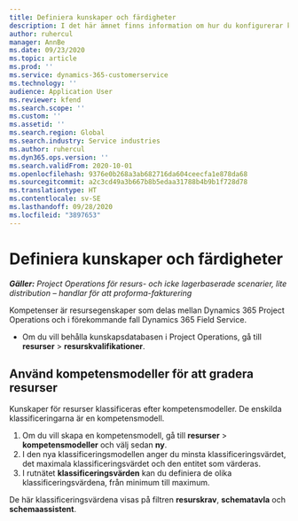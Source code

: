 ```yaml
---
title: Definiera kunskaper och färdigheter
description: I det här ämnet finns information om hur du konfigurerar kompetensmodeller för att gradera resurser.
author: ruhercul
manager: AnnBe
ms.date: 09/23/2020
ms.topic: article
ms.prod: ''
ms.service: dynamics-365-customerservice
ms.technology: ''
audience: Application User
ms.reviewer: kfend
ms.search.scope: ''
ms.custom: ''
ms.assetid: ''
ms.search.region: Global
ms.search.industry: Service industries
ms.author: ruhercul
ms.dyn365.ops.version: ''
ms.search.validFrom: 2020-10-01
ms.openlocfilehash: 9376e0b268a3ab682716da604ceecfa1e878da68
ms.sourcegitcommit: a2c3cd49a3b667b8b5edaa31788b4b9b1f728d78
ms.translationtype: HT
ms.contentlocale: sv-SE
ms.lasthandoff: 09/28/2020
ms.locfileid: "3897653"
---
```

# <a name="define-skills-and-proficiencies"></a>Definiera kunskaper och färdigheter

_**Gäller:** Project Operations för resurs- och icke lagerbaserade scenarier, lite distribution – handlar för att proforma-fakturering_

Kompetenser är resursegenskaper som delas mellan Dynamics 365 Project Operations och i förekommande fall Dynamics 365 Field Service. 

- Om du vill behålla kunskapsdatabasen i Project Operations, gå till **resurser** \> **resurskvalifikationer**. 

## <a name="use-proficiency-models-to-rate-resources"></a>Använd kompetensmodeller för att gradera resurser

Kunskaper för resurser klassificeras efter kompetensmodeller. De enskilda klassificeringarna är en kompetensmodell. 

1. Om du vill skapa en kompetensmodell, gå till **resurser** \> **kompetensmodeller** och välj sedan **ny**.
2. I den nya klassificeringsmodellen anger du minsta klassificeringsvärdet, det maximala klassificeringsvärdet och den entitet som värderas.
3. I rutnätet **klassificeringsvärden** kan du definiera de olika klassificeringsvärdena, från minimum till maximum.


De här klassificeringsvärdena visas på filtren **resurskrav**, **schematavla** och **schemaassistent**.
